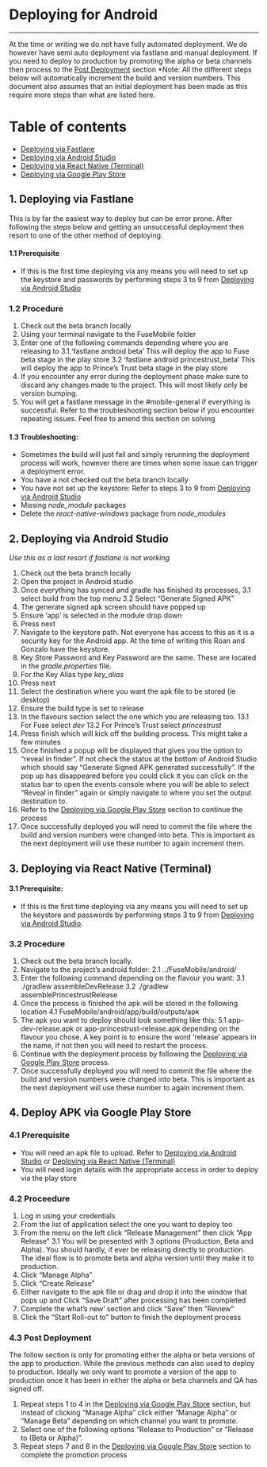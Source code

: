 # Deploying for Android
----------
At the time or writing we do not have fully automated deployment. We do however have semi auto deployment via fastlane and manual deployment. 
If you need to deploy to production by promoting the alpha or beta channels then process to the [Post Deployment](#43-post-deployment) section
*Note: All the different steps below will automatically increment the build and version numbers. This document also assumes that an initial deployment has been made as this require more steps than what are listed here.

# Table of contents
- [Deploying via Fastlane](#1-deploying-via-fastlane)
- [Deploying via Android Studio](#2-deploying-via-android-studio)
- [Deploying via React Native (Terminal)](#3-deploying-via-react-native(terminal))
- [Deploying via Google Play Store](#4-deploying-via-google-play-store)

## 1. Deploying via Fastlane
This is by far the easiest way to deploy but can be error prone. After following the steps below and getting an unsuccessful deployment then resort to one of the other method of deploying.

#### 1.1 Prerequisite
* If this is the first time deploying via any means you will need to set up the keystore and passwords by performing steps 3 to 9 from [Deploying via Android Studio](#2-deploying-via-android-studio)

### 1.2 Procedure
1. Check out the beta branch locally
2. Using your terminal navigate to the FuseMobile folder
3. Enter one of the following commands depending where you are releasing to
3.1.‘fastlane android beta’ This will deploy the app to Fuse beta stage in the play store
3.2 ‘fastlane android princestrust_beta’ This will deploy the app to Prince’s Trust beta stage in the play store
4. If you encounter any error during the deployment phase make sure to discard any changes made to the project. This will most likely only be version bumping. 
5. You will get a fastlane message in the #mobile-general if everything is successful. Refer to the troubleshooting section below if you encounter repeating issues. Feel free to amend this section on solving

#### 1.3 Troubleshooting:
* Sometimes the build will just fail and simply rerunning the deployment process will work, however there are times when some issue can trigger a deployment error.
* You have a not checked out the beta branch locally
* You have not set up the keystore: Refer to steps 3 to 9 from [Deploying via Android Studio](#2-deploying-via-android-studio)
* Missing *node_module* packages
* Delete the *react-native-windows* package from *node_modules*

## 2. Deploying via Android Studio
*Use this as a last resort if fastlane is not working.*

1. Check out the beta branch locally
2. Open the project in Android studio
3. Once everything has synced and gradle has finished its processes, 
3.1 select build from the top menu
3.2 Select “Generate Signed APK”
4. The generate signed apk screen should have popped up
5. Ensure ‘app’ is selected in the module drop down
6. Press next
7. Navigate to the keystore path. Not everyone has access to this as it is a security key for the Android app. At the time of writing this Roan and Gonzalo have the keystore.
8. Key Store Password and Key Password are the same. These are located in the *gradle.properties* file.
9. For the Key Alias type *key_alias*
10. Press next
11. Select the destination where you want the apk file to be stored (ie desktop)
12. Ensure the build type is set to release
13. In the flavours section select the one which you are releasing too.
13.1 For Fuse select *dev*
13.2 For Prince’s Trust select *princestrust*
14. Press finish which will kick off the building process. This might take a few minutes
15. Once finished a popup will be displayed that gives you the option to “reveal in finder”. If not check the status at the bottom of Android Studio which should say “Generate Signed APK generated successfully”. If the pop up has disappeared before you could click it you can click on the status bar to open the events console where you will be able to select “Reveal in finder” again or simply navigate to where you set the output destination to.
16. Refer to the [Deploying via Google Play Store](#4-deploying-via-google-play-store) section to continue the process
17. Once successfully deployed you will need to commit the file where the build and version numbers were changed into beta. This is important as the next deployment will use these number to again increment them.

## 3. Deploying via React Native (Terminal)
#### 3.1 Prerequisite: 
* If this is the first time deploying via any means you will need to set up the keystore and passwords by performing steps 3 to 9 from [Deploying via Android Studio](#2-deploying-via-android-studio).

### 3.2 Procedure
1. Check out the beta branch locally.
2. Navigate to the project’s android folder:
2.1 ../FuseMobile/android/
3. Enter the following command depending on the flavour you want:
3.1 ./gradlew assembleDevRelease
3.2 ./gradlew assemblePrincestrustRelease
4. Once the process is finished the apk will be stored in the following location
4.1 FuseMobile/android/app/build/outputs/apk
5. The apk you want to deploy should look something like this:
5.1 app-dev-release.apk or app-princestrust-release.apk depending on the flavour you chose. A key point is to ensure the word ‘release’ appears in the name, if not then you will need to restart the process.
6. Continue with the deployment process by following the [Deploying via Google Play Store](#4-deploying-via-google-play-store) process.
7. Once successfully deployed you will need to commit the file where the build and version numbers were changed into beta. This is important as the next deployment will use these number to again increment them.

## 4. Deploy APK via Google Play Store
### 4.1 Prerequisite
* You will need an apk file to upload. Refer to [Deploying via Android Studio](#2-deploying-via-android-studio) or [Deploying via React Native (Terminal)](#3-deploying-via-react-native(terminal)) 
* You will need login details with the appropriate access in order to deploy via the play store
### 4.2 Proceedure
1. Log in using your credentials
2. From the list of application select the one you want to deploy too
3. From the menu on the left click “Release Management” then click “App Release”
3.1 You will be presented with 3 options (Production, Beta and Alpha). You should hardly, if ever be releasing directly to production. The ideal flow is to promote beta and alpha version until they make it to production.
4. Click “Manage Alpha”
5. Click “Create Release”
6. Either navigate to the apk file or drag and drop it into the window that pops up and Click “Save Draft” after processing has been completed
7. Complete the what’s new’ section and click “Save” then “Review”
8. Click the “Start Roll-out to” button to finish the deployment process

### 4.3 Post Deployment
The follow section is only for promoting either the alpha or beta versions of the app to production. While the previous methods can also used to deploy to production. Ideally we only want to promote a version of the app to production once it has been in either the alpha or beta channels and QA has signed off.

1. Repeat steps 1 to 4 in the [Deploying via Google Play Store](#4-deploying-via-google-play-store) section, but instead of clicking “Manage Alpha” click either “Manage Alpha” or  “Manage Beta” depending on which channel you want to promote.
2. Select one of the following options “Release to Production” or  “Release to (Beta or Alpha)”. 
3. Repeat steps 7 and 8 in the [Deploying via Google Play Store](#4-deploying-via-google-play-store) section to complete the promotion process

